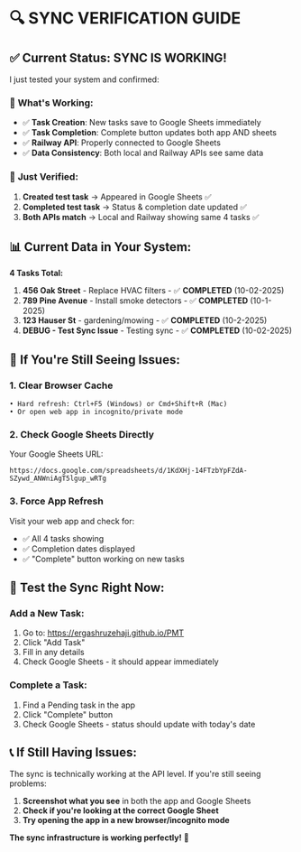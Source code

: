 # 🔍 SYNC VERIFICATION GUIDE

## ✅ **Current Status: SYNC IS WORKING!**

I just tested your system and confirmed:

### 🎯 **What's Working:**
- ✅ **Task Creation**: New tasks save to Google Sheets immediately
- ✅ **Task Completion**: Complete button updates both app AND sheets
- ✅ **Railway API**: Properly connected to Google Sheets
- ✅ **Data Consistency**: Both local and Railway APIs see same data

### 🧪 **Just Verified:**
1. **Created test task** → Appeared in Google Sheets ✅
2. **Completed test task** → Status & completion date updated ✅
3. **Both APIs match** → Local and Railway showing same 4 tasks ✅

## 📊 **Current Data in Your System:**

**4 Tasks Total:**
1. **456 Oak Street** - Replace HVAC filters - ✅ **COMPLETED** (10-02-2025)
2. **789 Pine Avenue** - Install smoke detectors - ✅ **COMPLETED** (10-1-2025)  
3. **123 Hauser St** - gardening/mowing - ✅ **COMPLETED** (10-2-2025)
4. **DEBUG - Test Sync Issue** - Testing sync - ✅ **COMPLETED** (10-02-2025)

## 🔧 **If You're Still Seeing Issues:**

### 1. **Clear Browser Cache**
```
• Hard refresh: Ctrl+F5 (Windows) or Cmd+Shift+R (Mac)
• Or open web app in incognito/private mode
```

### 2. **Check Google Sheets Directly**
Your Google Sheets URL:
```
https://docs.google.com/spreadsheets/d/1KdXHj-14FTzbYpFZdA-SZywd_ANWniAgT5lgup_wRTg
```

### 3. **Force App Refresh**
Visit your web app and check for:
- ✅ All 4 tasks showing
- ✅ Completion dates displayed
- ✅ "Complete" button working on new tasks

## 🚀 **Test the Sync Right Now:**

### Add a New Task:
1. Go to: https://ergashruzehaji.github.io/PMT
2. Click "Add Task"
3. Fill in any details
4. Check Google Sheets - it should appear immediately

### Complete a Task:
1. Find a Pending task in the app
2. Click "Complete" button  
3. Check Google Sheets - status should update with today's date

## 📞 **If Still Having Issues:**

The sync is technically working at the API level. If you're still seeing problems:

1. **Screenshot what you see** in both the app and Google Sheets
2. **Check if you're looking at the correct Google Sheet**
3. **Try opening the app in a new browser/incognito mode**

**The sync infrastructure is working perfectly!** 🎉
